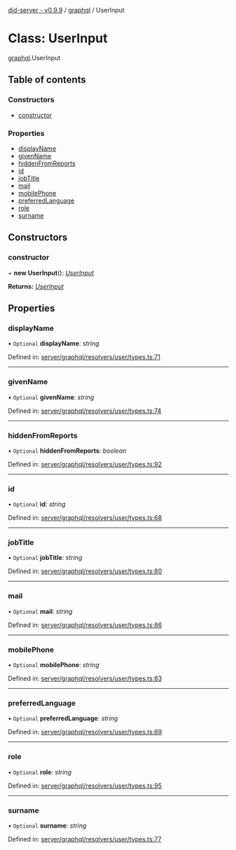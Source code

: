 [did-server - v0.9.9](../README.md) / [graphql](../modules/graphql.md) / UserInput

# Class: UserInput

[graphql](../modules/graphql.md).UserInput

## Table of contents

### Constructors

- [constructor](graphql.userinput.md#constructor)

### Properties

- [displayName](graphql.userinput.md#displayname)
- [givenName](graphql.userinput.md#givenname)
- [hiddenFromReports](graphql.userinput.md#hiddenfromreports)
- [id](graphql.userinput.md#id)
- [jobTitle](graphql.userinput.md#jobtitle)
- [mail](graphql.userinput.md#mail)
- [mobilePhone](graphql.userinput.md#mobilephone)
- [preferredLanguage](graphql.userinput.md#preferredlanguage)
- [role](graphql.userinput.md#role)
- [surname](graphql.userinput.md#surname)

## Constructors

### constructor

\+ **new UserInput**(): [*UserInput*](graphql.userinput.md)

**Returns:** [*UserInput*](graphql.userinput.md)

## Properties

### displayName

• `Optional` **displayName**: *string*

Defined in: [server/graphql/resolvers/user/types.ts:71](https://github.com/Puzzlepart/did/blob/dev/server/graphql/resolvers/user/types.ts#L71)

___

### givenName

• `Optional` **givenName**: *string*

Defined in: [server/graphql/resolvers/user/types.ts:74](https://github.com/Puzzlepart/did/blob/dev/server/graphql/resolvers/user/types.ts#L74)

___

### hiddenFromReports

• `Optional` **hiddenFromReports**: *boolean*

Defined in: [server/graphql/resolvers/user/types.ts:92](https://github.com/Puzzlepart/did/blob/dev/server/graphql/resolvers/user/types.ts#L92)

___

### id

• `Optional` **id**: *string*

Defined in: [server/graphql/resolvers/user/types.ts:68](https://github.com/Puzzlepart/did/blob/dev/server/graphql/resolvers/user/types.ts#L68)

___

### jobTitle

• `Optional` **jobTitle**: *string*

Defined in: [server/graphql/resolvers/user/types.ts:80](https://github.com/Puzzlepart/did/blob/dev/server/graphql/resolvers/user/types.ts#L80)

___

### mail

• `Optional` **mail**: *string*

Defined in: [server/graphql/resolvers/user/types.ts:86](https://github.com/Puzzlepart/did/blob/dev/server/graphql/resolvers/user/types.ts#L86)

___

### mobilePhone

• `Optional` **mobilePhone**: *string*

Defined in: [server/graphql/resolvers/user/types.ts:83](https://github.com/Puzzlepart/did/blob/dev/server/graphql/resolvers/user/types.ts#L83)

___

### preferredLanguage

• `Optional` **preferredLanguage**: *string*

Defined in: [server/graphql/resolvers/user/types.ts:89](https://github.com/Puzzlepart/did/blob/dev/server/graphql/resolvers/user/types.ts#L89)

___

### role

• `Optional` **role**: *string*

Defined in: [server/graphql/resolvers/user/types.ts:95](https://github.com/Puzzlepart/did/blob/dev/server/graphql/resolvers/user/types.ts#L95)

___

### surname

• `Optional` **surname**: *string*

Defined in: [server/graphql/resolvers/user/types.ts:77](https://github.com/Puzzlepart/did/blob/dev/server/graphql/resolvers/user/types.ts#L77)
